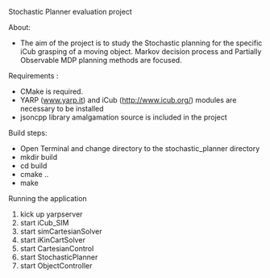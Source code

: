 Stochastic Planner evaluation project

About:
* The aim of the project is to study the Stochastic planning for the specific iCub grasping
of a moving object. Markov decision process and Partially Observable MDP planning methods are 
focused.

Requirements : 

* CMake is required. 
* YARP (www.yarp.it) and iCub (http://www.icub.org/) modules are necessary to be installed
* jsoncpp library amalgamation source is included in the project

Build steps:

* Open Terminal and change directory to the stochastic_planner directory
* mkdir build
* cd build
* cmake ..
* make

Running the application

1. kick up yarpserver
2. start iCub_SIM
3. start simCartesianSolver
4. start iKinCartSolver
5. start CartesianControl
6. start StochasticPlanner
7. start ObjectController